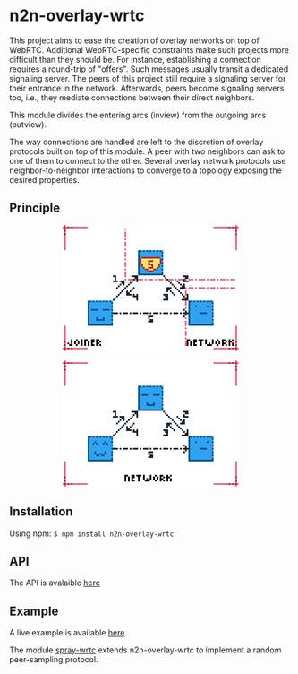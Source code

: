 # n2n-overlay-wrtc

This project aims to ease the creation of overlay networks on top of
WebRTC. Additional WebRTC-specific constraints make such projects more difficult
than they should be. For instance, establishing a connection requires a
round-trip of "offers". Such messages usually transit a dedicated signaling
server. The peers of this project still require a signaling server for their
entrance in the network. Afterwards, peers become signaling servers too, i.e.,
they mediate connections between their direct neighbors.

This module divides the entering arcs (inview) from the outgoing arcs (outview).

The way connections are handled are left to the discretion of overlay protocols
built on top of this module. A peer with two neighbors can ask to one of them to
connect to the other. Several overlay network protocols use neighbor-to-neighbor
interactions to converge to a topology exposing the desired properties.

## Principle

<p align='center'>
<img src='./img/signal.png'> </img>
</p>

<p align='center'>
<img src='./img/bridge.png'> </img>
</p>


## Installation

Using npm: ```$ npm install n2n-overlay-wrtc```

## API

The API is avalaible [here](https://ran3d.github.io/n2n-overlay-wrtc/)

## Example

A live example is available
[here](https://ran3d.github.io/n2n-overlay-wrtc/example/browser.html).

The module [spray-wrtc](https://github.com/ran3d/spray-wrtc) extends
n2n-overlay-wrtc to implement a random peer-sampling protocol.

